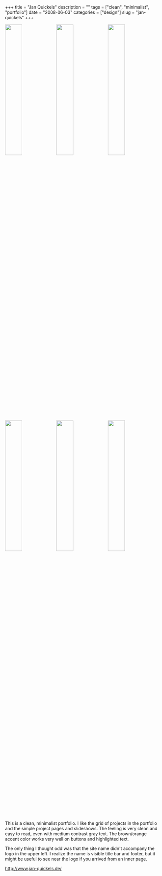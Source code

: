 +++
title = "Jan Quickels"
description = ""
tags = ["clean", "minimalist", "portfolio"]
date = "2008-06-03"
categories = ["design"]
slug = "jan-quickels"
+++


<div id="screens-thumbs" class="clearfix mt1-5">
<a href="/media/design/janquickels-1.jpg" class="group" rel="group"><img src="/media/design/janquickels-1.png" alt="" class="thumb" style="width: 33%; max-width: 33%;padding: 0 1px 1px 0" /></a><a href="/media/design/janquickels-2.jpg" class="group" rel="group"><img src="/media/design/janquickels-2.png" alt="" class="thumb" style="width: 33%; max-width: 33%;padding: 0 1px 1px 0" /></a><a href="/media/design/janquickels-3.jpg" class="group" rel="group"><img src="/media/design/janquickels-3.png" alt="" class="thumb" style="width: 33%; max-width: 33%;padding: 0 1px 1px 0" /></a><a href="/media/design/janquickels-4.jpg" class="group" rel="group"><img src="/media/design/janquickels-4.png" alt="" class="thumb" style="width: 33%; max-width: 33%;padding: 0 1px 1px 0" /></a><a href="/media/design/janquickels-5.jpg" class="group" rel="group"><img src="/media/design/janquickels-5.png" alt="" class="thumb" style="width: 33%; max-width: 33%;padding: 0 1px 1px 0" /></a><a href="/media/design/janquickels-6.jpg" class="group" rel="group"><img src="/media/design/janquickels-6.png" alt="" class="thumb" style="width: 33%; max-width: 33%;padding: 0 1px 1px 0" /></a>
</div>   
<p>This is a clean, minimalist portfolio. I like the grid of projects in the portfolio and the simple project pages and slideshows. The feeling is very clean and easy to read, even with medium contrast gray text. The brown/orange accent color works very well on buttons and highlighted text.</p>
<p>The only thing I thought odd was that the site name didn't accompany the logo in the upper left. I realize the name is visible title bar and footer, but it might be useful to see near the logo if you arrived from an inner page. </p>
<p><a href="http://www.jan-quickels.de/">http://www.jan-quickels.de/</a></p>  
